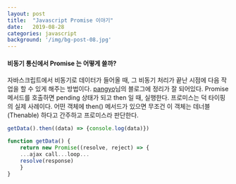 ```yaml
---
layout: post
title:  "Javascript Promise 이야기"
date:   2019-08-28
categories: javascript
background: '/img/bg-post-08.jpg'
---
```


#### 비동기 통신에서 Promise 는 어떻게 쓸까?
자바스크립트에서 비동기로 데이터가 들어올 때, 그 비동기 처리가 끝난 시점에 다음 작업을 할 수 있게 해주는 방법이다.
[pangyo][pangyo]님의 블로그에 정리가 잘 되어있다.
Promise 메서드를 호출하면 pending 상태가 되고 then 일 때, 실행한다. 
프로미스는 덕 타이핑의 실제 사례이다. 
어떤 객체에 then() 메서드가 있으면 무조건 이 객체는 데너블(Thenable) 하다고 간주하고 프로미스라 판단한다. 

``` js
getData().then((data) => {console.log(data)})

function getData() {
    return new Promise((resolve, reject) => {
    ...ajax call...loop... 
    resolve(response)
    }
}
```

[pangyo]: https://joshua1988.github.io/web-development/javascript/promise-for-beginners/